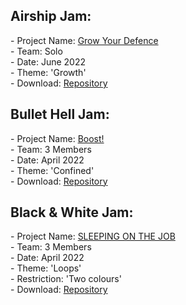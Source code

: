 <div>

  <h2>Airship Jam:</h2>
  <p>- Project Name: <a href="https://twitter.com/DanielsSaul/status/1537891895824658433">Grow Your Defence</a>
  <br>- Team: Solo
  <br>- Date: June 2022
  <br>- Theme: 'Growth'
  <br>- Download: <a href="">Repository</a>
  </p>
  
  <h2>Bullet Hell Jam:</h2>
  <p>- Project Name: <a href="https://mynameslex.itch.io/boost">Boost!</a>
  <br>- Team: 3 Members
  <br>- Date: April 2022
  <br>- Theme: 'Confined'
  <br>- Download: <a href="https://github.com/Jacob-Daniels/Game-Jams/tree/main/Download/Black-%26-White-2022">Repository</a>
  </p>
  
  <h2>Black & White Jam:</h2>
  <p>- Project Name: <a href="https://yayacob.itch.io/sleeping-on-the-job">SLEEPING ON THE JOB</a> 
  <br>- Team: 3 Members
  <br>- Date: April 2022
  <br>- Theme: 'Loops' 
  <br>- Restriction: 'Two colours'
  <br>- Download: <a href="https://github.com/Jacob-Daniels/Game-Jams/tree/main/Download/Bullet-Hell-2022">Repository</a>
  
  </p>
</div>
